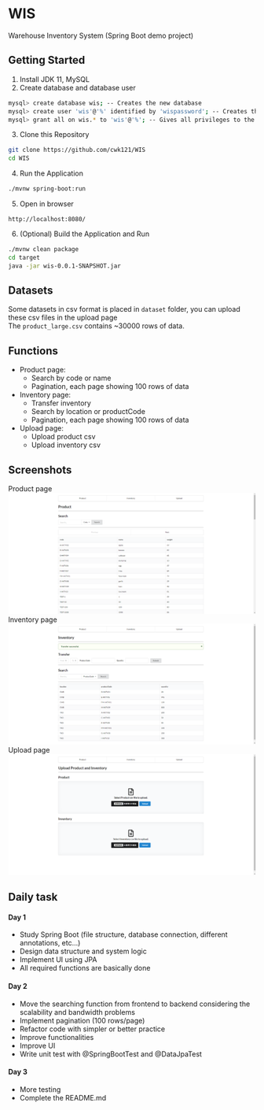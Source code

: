 # WIS
Warehouse Inventory System (Spring Boot demo project)  

## Getting Started
1. Install JDK 11, MySQL
2. Create database and database user
```bash
mysql> create database wis; -- Creates the new database
mysql> create user 'wis'@'%' identified by 'wispassword'; -- Creates the user
mysql> grant all on wis.* to 'wis'@'%'; -- Gives all privileges to the new user on the newly created database
```
3. Clone this Repository
```bash
git clone https://github.com/cwk121/WIS
cd WIS
```
4. Run the Application 
```bash
./mvnw spring-boot:run
```
5. Open in browser
```
http://localhost:8080/
```
6. (Optional) Build the Application and Run
```bash
./mvnw clean package
cd target
java -jar wis-0.0.1-SNAPSHOT.jar
```
## Datasets
Some datasets in csv format is placed in `dataset` folder, you can upload these csv files in the upload page  
The `product_large.csv` contains ~30000 rows of data.

## Functions
- Product page:
  - Search by code or name
  - Pagination, each page showing 100 rows of data
- Inventory page:
  - Transfer inventory
  - Search by location or productCode
  - Pagination, each page showing 100 rows of data
- Upload page:
  - Upload product csv
  - Upload inventory csv
  
## Screenshots
Product page
![Product page](/screenshots/product.png)
Inventory page
![Inventory page](/screenshots/inventory.png)
Upload page
![Upload page](/screenshots/upload.png)

## Daily task
#### Day 1
- Study Spring Boot (file structure, database connection, different annotations, etc...)
- Design data structure and system logic
- Implement UI using JPA
- All required functions are basically done
#### Day 2
- Move the searching function from frontend to backend considering the scalability and bandwidth problems
- Implement pagination (100 rows/page)
- Refactor code with simpler or better practice
- Improve functionalities
- Improve UI
- Write unit test with @SpringBootTest and @DataJpaTest
#### Day 3
- More testing
- Complete the README.md

